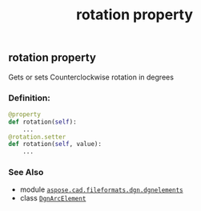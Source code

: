 ﻿---
title: rotation property
second_title: Aspose.CAD for Python via .NET API References
description: 
type: docs
weight: 110
url: /python-net/aspose.cad.fileformats.dgn.dgnelements/dgnarcelement/rotation/
is_root: false
---

## rotation property


Gets or sets Counterclockwise rotation in degrees
### Definition:
```python
@property
def rotation(self):
    ...
@rotation.setter
def rotation(self, value):
    ...
```

### See Also
* module [`aspose.cad.fileformats.dgn.dgnelements`](../../)
* class [`DgnArcElement`](/cad/python-net/aspose.cad.fileformats.dgn.dgnelements/dgnarcelement)
